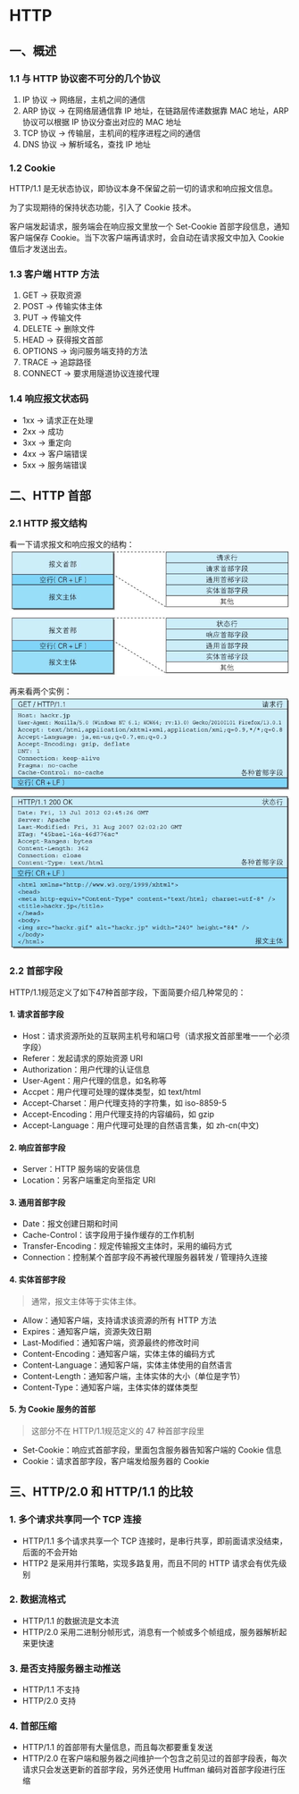 # HTTP

## 一、概述
### 1.1 与 HTTP 协议密不可分的几个协议
1. IP 协议 → 网络层，主机之间的通信
2. ARP 协议 → 在网络层通信靠 IP 地址，在链路层传递数据靠 MAC 地址，ARP 协议可以根据 IP 协议分查出对应的 MAC 地址
3. TCP 协议 → 传输层，主机间的程序进程之间的通信 
4. DNS 协议 → 解析域名，查找 IP 地址

### 1.2 Cookie
HTTP/1.1 是无状态协议，即协议本身不保留之前一切的请求和响应报文信息。

为了实现期待的保持状态功能，引入了 Cookie 技术。

客户端发起请求，服务端会在响应报文里放一个 Set-Cookie 首部字段信息，通知客户端保存 Cookie。当下次客户端再请求时，会自动在请求报文中加入 Cookie 值后才发送出去。

### 1.3 客户端 HTTP 方法
1. GET → 获取资源
2. POST → 传输实体主体
3. PUT → 传输文件
4. DELETE → 删除文件
5. HEAD → 获得报文首部
6. OPTIONS → 询问服务端支持的方法
7. TRACE → 追踪路径
8. CONNECT → 要求用隧道协议连接代理

### 1.4 响应报文状态码
- 1xx → 请求正在处理
- 2xx → 成功
- 3xx → 重定向
- 4xx → 客户端错误
- 5xx → 服务端错误

## 二、HTTP 首部

### 2.1 HTTP 报文结构
看一下请求报文和响应报文的结构：
<img src="./HTTP报文结构.jfif" style="zoom: 67%;" />

再来看两个实例：
<img src="./HTTP报文实例.jfif" style="zoom: 67%;" />

### 2.2 首部字段
HTTP/1.1规范定义了如下47种首部字段，下面简要介绍几种常见的：

#### 1. 请求首部字段
- Host：请求资源所处的互联网主机号和端口号（请求报文首部里唯一一个必须字段）
- Referer：发起请求的原始资源 URI
- Authorization：用户代理的认证信息
- User-Agent：用户代理的信息，如名称等
- Accpet：用户代理可处理的媒体类型，如 text/html
- Accept-Charset：用户代理支持的字符集，如 iso-8859-5
- Accept-Encoding：用户代理支持的内容编码，如 gzip
- Accept-Language：用户代理可处理的自然语言集，如 zh-cn(中文)

#### 2. 响应首部字段
- Server：HTTP 服务端的安装信息
- Location：另客户端重定向至指定 URI

#### 3. 通用首部字段
- Date：报文创建日期和时间
- Cache-Control：该字段用于操作缓存的工作机制
- Transfer-Encoding：规定传输报文主体时，采用的编码方式
- Connection：控制某个首部字段不再被代理服务器转发 / 管理持久连接

#### 4. 实体首部字段
> 通常，报文主体等于实体主体。

- Allow：通知客户端，支持请求该资源的所有 HTTP 方法
- Expires：通知客户端，资源失效日期
- Last-Modified：通知客户端，资源最终的修改时间
- Content-Encoding：通知客户端，实体主体的编码方式
- Content-Language：通知客户端，实体主体使用的自然语言
- Content-Length：通知客户端，主体实体的大小（单位是字节）
- Content-Type：通知客户端，主体实体的媒体类型

#### 5. 为 Cookie 服务的首部
> 这部分不在 HTTP/1.1规范定义的 47 种首部字段里

- Set-Cookie：响应式首部字段，里面包含服务器告知客户端的 Cookie 信息
- Cookie：请求首部字段，客户端发给服务器的 Cookie 

## 三、HTTP/2.0 和 HTTP/1.1 的比较
### 1. 多个请求共享同一个 TCP 连接
- HTTP/1.1 多个请求共享一个 TCP 连接时，是串行共享，即前面请求没结束，后面的不会开始
- HTTP2 是采用并行策略，实现多路复用，而且不同的 HTTP 请求会有优先级别
### 2. 数据流格式
- HTTP/1.1 的数据流是文本流
- HTTP/2.0 采用二进制分帧形式，消息有一个帧或多个帧组成，服务器解析起来更快速
### 3. 是否支持服务器主动推送
- HTTP/1.1 不支持
- HTTP/2.0 支持
### 4. 首部压缩
- HTTP/1.1 的首部带有大量信息，而且每次都要重复发送
- HTTP/2.0 在客户端和服务器之间维护一个包含之前见过的首部字段表，每次请求只会发送更新的首部字段，另外还使用 Huffman 编码对首部字段进行压缩